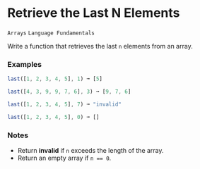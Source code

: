 # Retrieve the Last N Elements

`Arrays` `Language Fundamentals`

Write a function that retrieves the last `n` elements from an array.

### Examples

```js
last([1, 2, 3, 4, 5], 1) ➞ [5]

last([4, 3, 9, 9, 7, 6], 3) ➞ [9, 7, 6]

last([1, 2, 3, 4, 5], 7) ➞ "invalid"

last([1, 2, 3, 4, 5], 0) ➞ []
```

### Notes

- Return **invalid** if `n` exceeds the length of the array.
- Return an empty array if `n == 0`.
